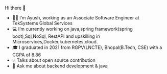 Hi there 👋

- 👨‍💻 I’m Ayush, working as an Associate Software Engineer at TekSystems Global Services
- 💻 I’m currently working on java,spring framework(spring boot),Sql,NoSql, RestAPI and upskilling in Microservices,Docker,kubernetes,cloud.
- 🎓 I graduated in 2021 from RGPV(LNCTE), Bhopal(B.Tech, CSE) with a CGPA of 8.86
- 💡 Talks about open source contribution
- 💬 Ask me about backend development & java


